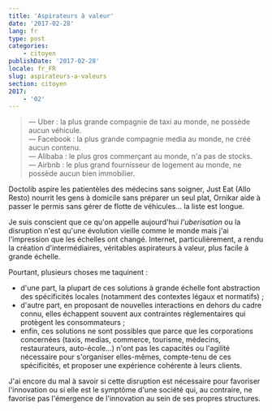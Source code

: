 ```yaml
---
title: 'Aspirateurs à valeur'
date: '2017-02-28'
lang: fr
type: post
categories:
    - citoyen
publishDate: '2017-02-28'
locale: fr_FR
slug: aspirateurs-a-valeurs
section: citoyen
2017:
    - '02'
---
```


> — Uber :  la plus grande compagnie de taxi au monde, ne possède aucun véhicule.  
> — Facebook : la plus grande compagnie media au monde, ne créé aucun contenu.  
> — Alibaba : le plus gros commerçant au monde, n'a pas de stocks.  
> — Airbnb : le plus grand fournisseur de logement au monde, ne possède aucun bien immobilier.

Doctolib aspire les patientèles des médecins sans soigner, Just Eat (Allo Resto) nourrit les gens à domicile sans préparer un seul plat, Ornikar aide à passer le permis sans gérer de flotte de véhicules… la liste est longue.

Je suis conscient que ce qu'on appelle aujourd'hui *l'uberisation* ou la disruption n'est qu'une évolution vieille comme le monde mais j'ai l'impression que les échelles ont changé. Internet, particulièrement, a rendu la création d'intermédiaires, véritables aspirateurs à valeur, plus facile à grande échelle.

Pourtant, plusieurs choses me taquinent :

- d'une part, la plupart de ces solutions à grande échelle font abstraction des spécificités locales (notamment des contextes légaux et normatifs) ;
- d'autre part, en proposant de nouvelles interactions en dehors du cadre connu, elles échappent souvent aux contraintes réglementaires qui protègent les consommateurs ;
- enfin, ces solutions ne sont possibles que parce que les corporations concernées (taxis, medias, commerce, tourisme, médecins, restaurateurs, auto-école…) n'ont pas les capacités ou l'agilité nécessaire pour s'organiser elles-mêmes, compte-tenu de ces spécificités, et proposer une expérience cohérente à leurs clients.

J'ai encore du mal à savoir si cette disruption est nécessaire pour favoriser l'innovation ou si elle est le symptôme d'une société qui, au contraire, ne favorise pas l'émergence de l'innovation au sein de ses propres structures.